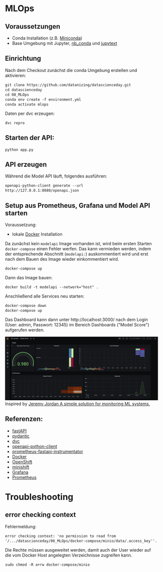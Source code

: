 # MLOps

## Voraussetzungen
* Conda Installation (z.B. [Miniconda](https://docs.conda.io/en/latest/miniconda.html))
* Base Umgebung mit Jupyter, [nb_conda](https://anaconda.org/conda-forge/nb_conda) und [jupytext](https://jupytext.readthedocs.io/en/latest/install.html)
## Einrichtung

Nach dem Checkout zunächst die conda Umgebung erstellen und aktivieren:
```
git clone https://github.com/datanizing/datascienceday.git
cd datascienceday
cd 08_MLOps
conda env create -f environment.yml
conda activate mlops
```

Daten per dvc erzeugen:
```
dvc repro
```

## Starten der API:

```
python app.py
```

## API erzeugen

Während die Model API läuft, folgendes ausführen:
```
openapi-python-client generate --url http://127.0.0.1:8080/openapi.json
```


## Setup aus Prometheus, Grafana und Model API starten

Voraussetzung: 
* lokale [Docker](https://docs.docker.com/get-docker/) Installation

Da zunächst kein `modelapi` Image vorhanden ist, wird beim ersten Starten `docker-compose` einen Fehler werfen. 
Das kann vermieden werden, indem der entsprechende Abschnitt (`modelapi:`) auskommentiert wird und erst nach dem Bauen
des Image wieder einkommentiert wird.

```
docker-compose up
```

Dann das Image bauen:
```
docker build -t modelapi --network="host" .
```
Anschließend alle Services neu starten:
```
docker-compose down
docker-compose up
```

Das Dashboard kann dann unter http://localhost:3000/ nach dem Login  (User: admin, Passwort: 12345) im Bereich Dashboards ("Model Score") aufgerufen werden.

![Dashboard](images/dashboard.png)
Inspired by [Jeremy Jordan
A simple solution for monitoring ML systems.
](https://www.jeremyjordan.me/ml-monitoring/)

## Referenzen:
* [fastAPI](https://fastapi.tiangolo.com/)
* [pydantic](https://pydantic-docs.helpmanual.io/)
* [dvc](https://dvc.org/)
* [openapi-python-client](https://github.com/openapi-generators/openapi-python-client)
* [prometheus-fastapi-instrumentator](https://github.com/trallnag/prometheus-fastapi-instrumentator)
* [Docker](https://docs.docker.com/get-docker/)
* [OpenShift](https://www.openshift.com/)
* [minishift](https://docs.okd.io/3.11/minishift/getting-started/index.html)
* [Grafana](https://grafana.com/)
* [Prometheus](https://prometheus.io/)




# Troubleshooting

## error checking context
Fehlermeldung:
```
error checking context: 'no permission to read from '/.../datascienceday/06_MLOps/docker-compose/minio/data/.access_key''.
```

Die Rechte müssen ausgeweitet werden, damit auch der User wieder auf die vom Docker Host angelegten Verzeichnisse zugreifen kann.
```
sudo chmod -R a+rw docker-compose/minio
```